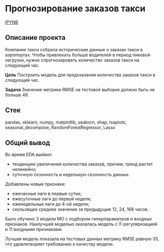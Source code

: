 # Прогнозирование заказов такси
[IPYNB](https://github.com/lil-scripter/Practicum_projects/blob/111a0edb6a0cff3782f91a8d2ef979f07519a26b/12-TSA-taxi_orders_prediction/12-TSA-taxi_orders_prediction.ipynb)

## Описание проекта

Компания такси собрала исторические данные о заказах такси в аэропортах. Чтобы привлекать больше водителей в период пиковой нагрузки, нужно спрогнозировать количество заказов такси на следующий час.

**Цель**
Построить модель для предсказания количества заказов такси в следующий час.

**Задача**
Значение метрики RMSE на тестовой выборке должно быть не больше 48.

## Стек
pandas, sklearn, numpy, matplotlib, seaborn, shap, tsaplots, seasonal_decompose, RandomForestRegressor, Lasso

## Общий вывод

Во время EDA выявил:
* тенденцию увеличения количества заказов, причем, тренд растет нелинейно;
* суточную сезонность и недельную сезонность данных.
    
    
Добавлены новые признаки:
* ежечасные лаги в первые сутки;
* ежесуточные лаги до первой недели;
* еженедельные лаги до 4-ой недели;
* скользящее среднее значение за предыдущие 12, 24, 168 часов.


Было обучено 3 модели МО с подбором гиперпараметров и входных признаков. Наилучшей моделью оказалась модель с l1-регуляризацией и 11 входными признаками.


Лучшая модель показала на тестовых данных метрику RMSE равную 35, что удовлетворяет требованию к качеству модели.
